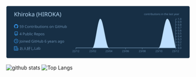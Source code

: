 ![](https://raw.githubusercontent.com/Khiroka/khiroka/master/profile-summary-card-output/prussian/0-profile-details.svg)

<p align="left"> 
  <img alt="github stats" height="160px" src="https://github-readme-stats.vercel.app/api/top-langs/?username=Khiroka&layout=compact&theme=tokyonight" />
  <img alt="Top Langs" height="160px" src="https://github-readme-stats.vercel.app/api?username=Khiroka&show_icons=true&theme=tokyonight" />

</p>
